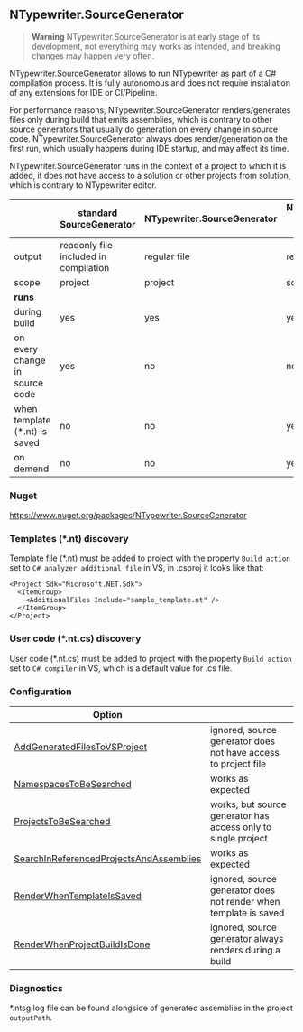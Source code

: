 ## NTypewriter.SourceGenerator

> **Warning**
> NTypewriter.SourceGenerator is at early stage of its development, not everything may works as intended, and breaking changes may happen very often.

NTypewriter.SourceGenerator allows to run NTypewriter as part of a C# compilation process. It is fully autonomous and does not require installation of any extensions for IDE or CI/Pipeline.

For performance reasons, NTypewriter.SourceGenerator renders/generates files only during build that emits assemblies, which is contrary to other source generators that usually do generation on every change in source code. NTypewriter.SourceGenerator always does render/generation on the first run, which usually happens during IDE startup, and may affect its time.

NTypewriter.SourceGenerator runs in the context of a project to which it is added, it does not have access to a solution or other projects from solution, which is contrary to NTypewriter editor.


&nbsp;| standard SourceGenerator | NTypewriter.SourceGenerator | NTypewriter editor for VS
--|--|--|--
output | readonly file included in compilation | regular file | regular file
scope | project | project | solution
**runs** |
during build | yes | yes | yes (opt-in)
on every change in source code | yes | no | no
when template (*.nt) is saved | no | no | yes (opt-in)
on demend | no| no | yes




### Nuget

https://www.nuget.org/packages/NTypewriter.SourceGenerator



### Templates (*.nt) discovery 

Template file (*.nt) must be added to project with the property `Build action` set to `C# analyzer additional file` in VS, in .csproj it looks like that:

```
<Project Sdk="Microsoft.NET.Sdk">
  <ItemGroup>
    <AdditionalFiles Include="sample_template.nt" />   
  </ItemGroup>
</Project>
```


### User code (*.nt.cs) discovery

User code (*.nt.cs) must be added to project with the property `Build action` set to `C# compiler` in VS, which is a default value for .cs file.


### Configuration

Option | &nbsp;  
--|--
[AddGeneratedFilesToVSProject](Documentation/Configuration.md#AddGeneratedFilesToVSProject) | ignored, source generator does not have access to project file
[NamespacesToBeSearched](Documentation/Configuration.md#NamespacesToBeSearched) | works as expected
[ProjectsToBeSearched](Documentation/Configuration.md#ProjectsToBeSearched) | works, but source generator has access only to single project
[SearchInReferencedProjectsAndAssemblies](Documentation/Configuration.md#SearchInReferencedProjectsAndAssemblies) | works as expected
[RenderWhenTemplateIsSaved](Documentation/Configuration.md#renderwhentemplateissaved)| ignored, source generator does not render when template is saved
[RenderWhenProjectBuildIsDone](Documentation/Configuration.md#RenderWhenProjectBuildIsDone)| ignored, source generator always renders during a build

### Diagnostics

*.ntsg.log file can be found alongside of generated assemblies in the project `outputPath`.
